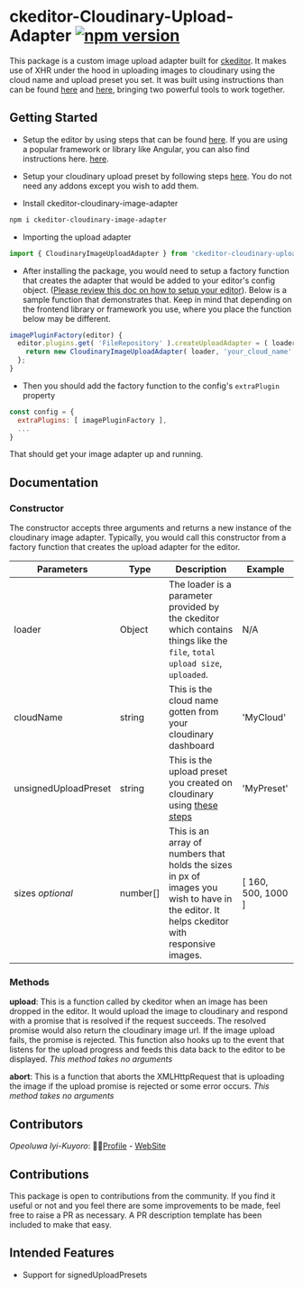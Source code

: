 # ckeditor-Cloudinary-Upload-Adapter  [![npm version](https://badge.fury.io/js/ckeditor-cloudinary-uploader-adapter.svg)](https://badge.fury.io/js/ckeditor-cloudinary-uploader-adapter)

This package is a custom image upload adapter built for [ckeditor](https://ckeditor.com/). It makes use of XHR under the hood in uploading images to cloudinary using the cloud name and upload preset you set. It was built using instructions than can be found [here](https://ckeditor.com/docs/ckeditor5/latest/framework/guides/deep-dive/upload-adapter.html) and [here](https://cloudinary.com/documentation/angular_image_and_video_upload#pure_javascript), bringing two powerful tools to work together.

## Getting Started

- Setup the editor by using steps that can be found [here](https://ckeditor.com/docs/ckeditor5/latest/builds/guides/integration/installation.html). If you are using a popular framework or library like Angular, you can also find instructions here. [here](https://ckeditor.com/docs/ckeditor5/latest/builds/guides/integration/frameworks/overview.html).

- Setup your cloudinary upload preset by following steps [here](https://support.cloudinary.com/hc/en-us/articles/360004967272-Upload-Preset-Configuration). You do not need any addons except you wish to add them.

- Install ckeditor-cloudinary-image-adapter

```sh
npm i ckeditor-cloudinary-image-adapter
```

- Importing the upload adapter
```javascript
import { CloudinaryImageUploadAdapter } from 'ckeditor-cloudinary-uploader-adapter';
```

- After installing the package, you would need to setup a factory function that creates the adapter that would be added to your editor's config object. ([Please review this doc on how to setup your editor](https://ckeditor.com/docs/ckeditor5/latest/builds/guides/integration/frameworks/overview.html)). Below is a sample function that demonstrates that. Keep in mind that depending on the frontend library or framework you use, where you place the function below may be different.

```javascript
imagePluginFactory(editor) {
  editor.plugins.get( 'FileRepository' ).createUploadAdapter = ( loader ) => {
    return new CloudinaryImageUploadAdapter( loader, 'your_cloud_name', 'your_unsigned_upload_preset');
  };
}
```

- Then you should add the factory function to the config's `extraPlugin` property

```javascript
const config = {
  extraPlugins: [ imagePluginFactory ],
  ...
}
```

That should get your image adapter up and running.

## Documentation

### Constructor

The constructor accepts three arguments and returns a new instance of the cloudinary image adapter. Typically, you would call this constructor from a factory function that creates the upload adapter for the editor.

| Parameters | Type   | Description | Example |
|------------|--------|-------------|---------|
| loader     | Object    | The loader is a parameter provided by the ckeditor which contains things like the `file`, `total upload size`, `uploaded`. | N/A |
| cloudName  | string | This is the cloud name gotten from your cloudinary dashboard | 'MyCloud' |
| unsignedUploadPreset | string | This is the upload preset you created on cloudinary using [these steps](https://support.cloudinary.com/hc/en-us/articles/360004967272-Upload-Preset-Configuration) | 'MyPreset' |
| sizes _optional_    | number[] | This is an array of numbers that holds the sizes in px of images you wish to have in the editor. It helps ckeditor with responsive images. | [ 160, 500, 1000 ] |

### Methods

**upload**: This is a function called by ckeditor when an image has been dropped in the editor. It would upload the image to cloudinary and respond with a promise that is resolved if the request succeeds. The resolved promise would also return the cloudinary image url. If the image upload fails, the promise is rejected. This function also hooks up to the event that listens for the upload progress and feeds this data back to the editor to be displayed.
_This method takes no arguments_

**abort**: This is a function that aborts the XMLHttpRequest that is uploading the image if the upload promise is rejected or some error occurs.
_This method takes no arguments_

## Contributors

_Opeoluwa Iyi-Kuyoro_: 👨🏿[Profile](https://github.com/IyiKuyoro) - [WebSite](https://iyikuyoro.com)

## Contributions

This package is open to contributions from the community. If you find it useful or not and you feel there are some improvements to be made, feel free to raise a PR as necessary. A PR description template has been included to make that easy.

## Intended Features

- Support for signedUploadPresets
